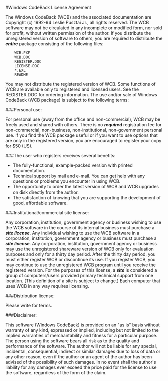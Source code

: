 #Windows CodeBack License Agreement


The Windows CodeBack (WCB) and the associated documentation are Copyright (c) 1992-94 Leslie Pusztai Jr., all rights reserved. The WCB software may not be circulated in any incomplete or modified form, nor sold for profit, without written permission of the author.
	If you distribute the unregistered version of software to others, you are required to distribute the __*entire*__ package consisting of the following files:

		WCB.EXE
		WCB.DOC
		REGISTER.DOC
		LICENSE.DOC
		*.EXL
		README

You may not distribute the registered version of WCB. Some functions of WCB are available
only to registered and licensed users. See the REGISTER.DOC for ordering information.
	The use and/or sale of Windows CodeBack (WCB package) is subject to the following terms:


###Personal use:

For personal use (away from the office and non-commercial), WCB may be freely used and shared with others. There is no __*required*__ registration fee for non-commercial, non-business, non-institutional, non-government personal use.
	If you find the WCB package useful or if you want to use options that are only in the registered version, you are encouraged to register your copy for $50 (US).

###The user who registers receives several benefits:

* The fully-functional, example-packed version with printed documentation.
* Technical support by mail and e-mail. You can get help with any questions or problems you encounter in using WCB.
* The opportunity to order the latest version of WCB and WCB upgrades on disk directly from the author.
* The satisfaction of knowing that you are supporting the development of good, affordable software.


###Institutional/commercial site license:

Any corporation, institution, government agency or business wishing to use the WCB software in the course of its internal business must purchase a __*site license*__. Any individual wishing to use the WCB software in a corporation, institution, government agency or business must purchase a __*site license*__.
	Any corporation, institution, government agency or business may use the unregistered share­ware version of WCB only for evaluation purposes and only for a thirty day period. After the thirty day period, you must either register WCB or discontinue its use. If you register WCB, you may continue to use the unregistered WCB program until you receive the registered version.
	For the purposes of this license, a __*site*__ is considered a group of computers/users provided pri­mary technical support from one location. (This definition of a site is subject to change.)
	Each computer that uses WCB in any way requires licensing.


###Distribution license:

Please write for terms.


###Disclaimer:

This software (Windows CodeBack) is provided on an "as is" basis without warranty of any kind, expressed or implied, including but not limited to the implied warranties of merchantability and fitness for a particular purpose. The person using the software bears all risk as to the quality and performance of the software. The author will not be liable for any special, incidental, conse­quential, indirect or similar damages due to loss of data or any other reason, even if the author or an agent of the author has been advised of the possibility of such damages. In no event shall the author's liability for any damages ever exceed the price paid for the license to use the software, regardless of the form of the claim.
